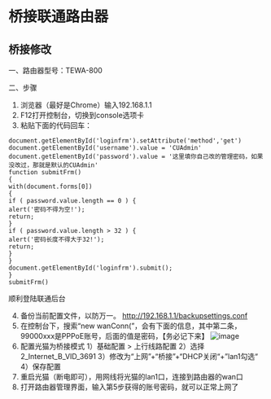 # 桥接联通路由器

## 桥接修改
一、路由器型号：TEWA-800

二、步骤

1. 浏览器（最好是Chrome）输入192.168.1.1
2. F12打开控制台，切换到console选项卡
3. 粘贴下面的代码回车：

```
document.getElementById('loginfrm').setAttribute('method','get')
document.getElementById('username').value = 'CUAdmin'
document.getElementById('password').value = '这里填你自己改的管理密码，如果没改过，那就是默认的CUAdmin'
function submitFrm()
{
with(document.forms[0])
{
if ( password.value.length == 0 ) {
alert('密码不得为空!');
return;
}
if ( password.value.length > 32 ) {
alert('密码长度不得大于32!');
return;
}
}
document.getElementById('loginfrm').submit();
}
submitFrm()

```

顺利登陆联通后台

4. 备份当前配置文件，以防万一。
   http://192.168.1.1/backupsettings.conf
5. 在控制台下，搜索“new wanConn(”，会有下面的信息，其中第二条，99000xxx是PPPoE账号，后面的值是密码，【务必记下来】
![image](https://user-images.githubusercontent.com/54582748/120621521-86c00d00-c490-11eb-8c74-721d6d4be26e.png)
6. 配置光猫为桥接模式
  1）基础配置 > 上行线路配置
  2）选择2_Internet_B_VID_3691
  3）修改为“上网”+“桥接”+“DHCP关闭“+”lan1勾选“
  4）保存配置
7. 重启光猫（断电即可），用网线将光猫的lan1口，连接到路由器的wan口
8. 打开路由器管理界面，输入第5步获得的账号密码，就可以正常上网了







